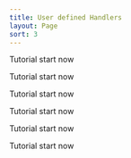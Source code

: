 ```yaml
---
title: User defined Handlers
layout: Page
sort: 3
---
```


Tutorial start now

Tutorial start now

Tutorial start now

Tutorial start now

Tutorial start now

Tutorial start now
